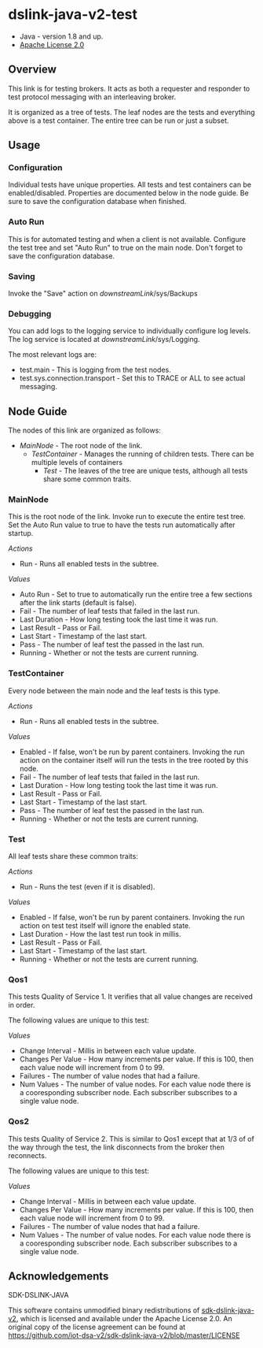 # dslink-java-v2-test

* Java - version 1.8 and up.
* [Apache License 2.0](http://www.apache.org/licenses/LICENSE-2.0)


## Overview

This link is for testing brokers.  It acts as both a requester and
responder to test protocol messaging with an interleaving broker.

It is organized as a tree of tests.  The leaf nodes are the tests
and everything above is a test container.  The entire tree can be
run or just a subset.


## Usage

### Configuration
Individual tests have unique properties.  All tests and test containers
can be enabled/disabled.  Properties are documented below in the node
guide.  Be sure to save the configuration database when finished.

### Auto Run
This is for automated testing and when a client is not available.  Configure
the test tree and set "Auto Run" to true on the main node.  Don't forget
to save the configuration database.

### Saving
Invoke the "Save" action on _downstreamLink_/sys/Backups

### Debugging
You can add logs to the logging service to individually configure
log levels.  The log service is located at _downstreamLink_/sys/Logging.

The most relevant logs are:
  -  test.main - This is logging from the test nodes.
  -  test.sys.connection.transport - Set this to TRACE or ALL to see actual
messaging.

## Node Guide

The nodes of this link are organized as follows:

- _MainNode_ - The root node of the link.
  - _TestContainer_ - Manages the running of children tests.  There can
  be multiple levels of containers
    - _Test_ - The leaves of the tree are unique tests, although all
    tests share some common traits.

### MainNode

This is the root node of the link.  Invoke run to execute the entire test
tree.  Set the Auto Run value to true to have the tests run automatically
after startup.

_Actions_
- Run - Runs all enabled tests in the subtree.

_Values_
- Auto Run - Set to true to automatically run the entire tree a few
sections after the link starts (default is false).
- Fail - The number of leaf tests that failed in the last run.
- Last Duration - How long testing took the last time it was run.
- Last Result - Pass or Fail.
- Last Start - Timestamp of the last start.
- Pass - The number of leaf test the passed in the last run.
- Running - Whether or not the tests are current running.

### TestContainer

Every node between the main node and the leaf tests is this type.

_Actions_
- Run - Runs all enabled tests in the subtree.

_Values_
- Enabled - If false, won't be run by parent containers. Invoking the
run action on the container itself will run the tests in the tree rooted
by this node.
- Fail - The number of leaf tests that failed in the last run.
- Last Duration - How long testing took the last time it was run.
- Last Result - Pass or Fail.
- Last Start - Timestamp of the last start.
- Pass - The number of leaf test the passed in the last run.
- Running - Whether or not the tests are current running.

### Test

All leaf tests share these common traits:

_Actions_
- Run - Runs the test (even if it is disabled).

_Values_
- Enabled - If false, won't be run by parent containers. Invoking the
run action on test test itself will ignore the enabled state.
- Last Duration - How the last test run took in millis.
- Last Result - Pass or Fail.
- Last Start - Timestamp of the last start.
- Running - Whether or not the tests are current running.

### Qos1

This tests Quality of Service 1.  It verifies that all value changes
are received in order.

The following values are unique to this test:

_Values_
- Change Interval - Millis in between each value update.
- Changes Per Value - How many increments per value.  If this is 100,
then each value node will increment from 0 to 99.
- Failures - The number of value nodes that had a failure.
- Num Values - The number of value nodes.  For each value node there
is a cooresponding subscriber node.  Each subscriber subscribes to
a single value node.

### Qos2

This tests Quality of Service 2.  This is similar to Qos1 except that
at 1/3 of of the way through the test, the link disconnects from the
broker then reconnects.

The following values are unique to this test:

_Values_
- Change Interval - Millis in between each value update.
- Changes Per Value - How many increments per value.  If this is 100,
then each value node will increment from 0 to 99.
- Failures - The number of value nodes that had a failure.
- Num Values - The number of value nodes.  For each value node there
is a cooresponding subscriber node.  Each subscriber subscribes to
a single value node.

## Acknowledgements

SDK-DSLINK-JAVA

This software contains unmodified binary redistributions of 
[sdk-dslink-java-v2](https://github.com/iot-dsa-v2/sdk-dslink-java-v2), which is licensed 
and available under the Apache License 2.0. An original copy of the license agreement can be found 
at https://github.com/iot-dsa-v2/sdk-dslink-java-v2/blob/master/LICENSE

